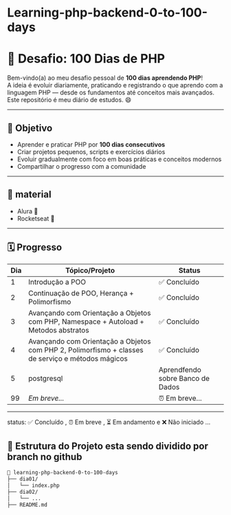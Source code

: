 # Learning-php-backend-0-to-100-days
# 🚀 Desafio: 100 Dias de PHP

Bem-vindo(a) ao meu desafio pessoal de **100 dias aprendendo PHP**!  
A ideia é evoluir diariamente, praticando e registrando o que aprendo com a linguagem PHP — desde os fundamentos até conceitos mais avançados. Este repositório é meu diário de estudos. 😄

---

## 🎯 Objetivo

- Aprender e praticar PHP por **100 dias consecutivos**
- Criar projetos pequenos, scripts e exercícios diários
- Evoluir gradualmente com foco em boas práticas e conceitos modernos
- Compartilhar o progresso com a comunidade

---

## 📝 material

  - Alura 📘
  - Rocketseat 🚀

---

## 🗓 Progresso

| Dia | Tópico/Projeto | Status |
|-----|----------------|--------|
| 1   | Introdução a POO | ✅ Concluído |
| 2   | Continuação de POO, Herança + Polimorfismo | ✅ Concluído |
| 3   | Avançando com Orientação a Objetos com PHP, Namespace + Autoload + Metodos abstratos| ✅ Concluído |
| 4   |  Avançando com Orientação a Objetos com PHP 2, Polimorfismo + classes de serviço e métodos mágicos | ✅ Concluído |
| 5   |  postgresql | Aprendfendo sobre Banco de Dados | ⏰ Em breve... |
| 99   | _Em breve..._  | ⏰ Em breve... |
---

status: ✅ Concluído ,  ⏰ Em breve , ⏳ Em andamento e ❌ Não iniciado ...

## 📁 Estrutura do Projeto esta sendo dividido por branch no github

```bash
📂 learning-php-backend-0-to-100-days
├── dia01/
│   └── index.php
├── dia02/
│   └── ...
├── README.md

